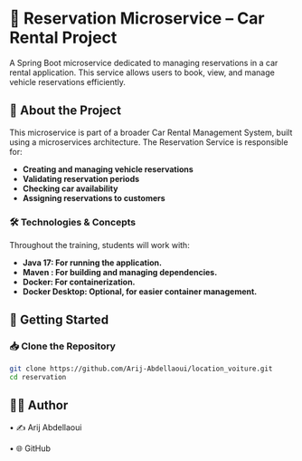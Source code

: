 # 🚗 Reservation Microservice – Car Rental Project

A Spring Boot microservice dedicated to managing reservations in a car rental application. This service allows users to book, view, and manage vehicle reservations efficiently.

## 📌 About the Project

This microservice is part of a broader Car Rental Management System, built using a microservices architecture. The Reservation Service is responsible for:

- **Creating and managing vehicle reservations** 
- **Validating reservation periods**  
- **Checking car availability**  
- **Assigning reservations to customers** 

### 🛠️ Technologies & Concepts

Throughout the training, students will work with:  

- **Java 17: For running the application.**  
- **Maven : For building and managing dependencies.** 
- **Docker: For containerization.** 
- **Docker Desktop: Optional, for easier container management.**  

## 🚀 Getting Started

### 📥 Clone the Repository

```bash
git clone https://github.com/Arij-Abdellaoui/location_voiture.git
cd reservation
```
## 👩‍💻 Author

• ✍️ Arij Abdellaoui

• 🌐 GitHub
